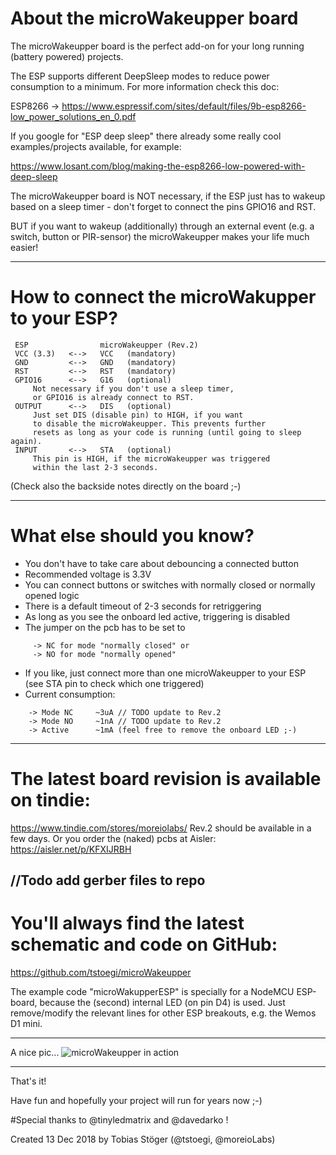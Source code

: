 # About the microWakeupper board

The microWakeupper board is the perfect add-on for your long running (battery powered) projects.

The ESP supports different DeepSleep modes to reduce power consumption to a minimum.
For more information check this doc:

 ESP8266 -> https://www.espressif.com/sites/default/files/9b-esp8266-low_power_solutions_en_0.pdf

If you google for "ESP deep sleep" there already some really cool examples/projects available,
for example:

 https://www.losant.com/blog/making-the-esp8266-low-powered-with-deep-sleep


The microWakeupper board is NOT necessary, if the ESP just has to wakeup based on
a sleep timer - don't forget to connect the pins GPIO16 and RST.

BUT if you want to wakeup (additionally) through an external event (e.g. a switch, button or PIR-sensor)
the microWakeupper makes your life much easier!

---
# How to connect the microWakupper to your ESP?
```
 ESP                microWakeupper (Rev.2)
 VCC (3.3)   <-->   VCC   (mandatory)
 GND         <-->   GND   (mandatory)
 RST         <-->   RST   (mandatory)
 GPIO16      <-->   G16   (optional)
     Not necessary if you don't use a sleep timer,
     or GPIO16 is already connect to RST.
 OUTPUT      <-->   DIS   (optional)
     Just set DIS (disable pin) to HIGH, if you want
     to disable the microWakeupper. This prevents further
     resets as long as your code is running (until going to sleep again).
 INPUT       <-->   STA   (optional)
     This pin is HIGH, if the microWakeupper was triggered
     within the last 2-3 seconds.
```
 (Check also the backside notes directly on the board ;-)

---
# What else should you know?

 + You don't have to take care about debouncing a connected button
 + Recommended voltage is 3.3V
 + You can connect buttons or switches with normally closed or normally opened logic
 + There is a default timeout of 2-3 seconds for retriggering
 + As long as you see the onboard led active, triggering is disabled
 + The jumper on the pcb has to be set to
```
     -> NC for mode "normally closed" or
     -> NO for mode "normally opened"
```

 + If you like, just connect more than one microWakeupper to your ESP (see STA pin to check which one triggered)
 + Current consumption:
 ```
     -> Mode NC     ~3uA // TODO update to Rev.2
     -> Mode NO     ~1nA // TODO update to Rev.2
     -> Active      ~1mA (feel free to remove the onboard LED ;-)
```
---
# The latest board revision is available on tindie:
https://www.tindie.com/stores/moreiolabs/
Rev.2 should be available in a few days.
Or you order the (naked) pcbs at Aisler: https://aisler.net/p/KFXIJRBH

//Todo add gerber files to repo
---
# You'll always find the latest schematic and code on GitHub:

https://github.com/tstoegi/microWakeupper

The example code "microWakupperESP" is specially for a NodeMCU ESP-board, because the (second) internal LED (on pin D4) is used. Just remove/modify the relevant lines for other ESP breakouts, e.g. the Wemos D1 mini.

---
A nice pic...
![microWakeupper in action](https://github.com/tstoegi/microWakeupper/blob/master/microWakeupperInAction.jpeg "The microWakeupper in action")

---
That's it!

Have fun and hopefully your project will run for years now ;-)

#Special thanks to @tinyledmatrix and @davedarko !

Created 13 Dec 2018 by Tobias Stöger (@tstoegi, @moreioLabs)  
